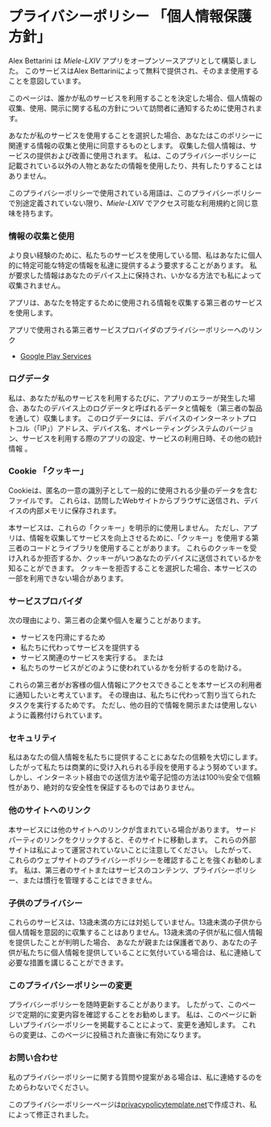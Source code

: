 # プライバシーポリシー 「個人情報保護方針」Alex Bettarini は *Miele-LXIV* アプリをオープンソースアプリとして構築しました。 このサービスはAlex Bettariniによって無料で提供され、そのまま使用することを意図しています。このページは、誰かが私のサービスを利用することを決定した場合、個人情報の収集、使用、開示に関する私の方針について訪問者に通知するために使用されます。

あなたが私のサービスを使用することを選択した場合、あなたはこのポリシーに関連する情報の収集と使用に同意するものとします。 収集した個人情報は、サービスの提供および改善に使用されます。 私は、このプライバシーポリシーに記載されている以外の人物とあなたの情報を使用したり、共有したりすることはありません。

このプライバシーポリシーで使用されている用語は、このプライバシーポリシーで別途定義されていない限り、*Miele-LXIV* でアクセス可能な利用規約と同じ意味を持ちます。

### 情報の収集と使用

より良い経験のために、私たちのサービスを使用している間、私はあなたに個人的に特定可能な特定の情報を私達に提供するよう要求することがあります。 私が要求した情報はあなたのデバイス上に保持され、いかなる方法でも私によって収集されません。

アプリは、あなたを特定するために使用される情報を収集する第三者のサービスを使用します。

アプリで使用される第三者サービスプロバイダのプライバシーポリシーへのリンク

- [Google Play Services](https://www.google.com/policies/privacy/)

### ログデータ

私は、あなたが私のサービスを利用するたびに、アプリのエラーが発生した場合、あなたのデバイス上のログデータと呼ばれるデータと情報を（第三者の製品を通して）収集します。 このログデータには、デバイスのインターネットプロトコル（「IP」）アドレス、デバイス名、オペレーティングシステムのバージョン、サービスを利用する際のアプリの設定、サービスの利用日時、その他の統計情報 。

### Cookie 「クッキー」

Cookieは、匿名の一意の識別子として一般的に使用される少量のデータを含むファイルです。 これらは、訪問したWebサイトからブラウザに送信され、デバイスの内部メモリに保存されます。

本サービスは、これらの「クッキー」を明示的に使用しません。 ただし、アプリは、情報を収集してサービスを向上させるために、「クッキー」を使用する第三者のコードとライブラリを使用することがあります。 これらのクッキーを受け入れるか拒否するか、クッキーがいつあなたのデバイスに送信されているかを知ることができます。 クッキーを拒否することを選択した場合、本サービスの一部を利用できない場合があります。

### サービスプロバイダ

次の理由により、第三者の企業や個人を雇うことがあります。

- サービスを円滑にするため
- 私たちに代わってサービスを提供する
- サービス関連のサービスを実行する。 または
- 私たちのサービスがどのように使われているかを分析するのを助ける。

これらの第三者がお客様の個人情報にアクセスできることを本サービスの利用者に通知したいと考えています。 その理由は、私たちに代わって割り当てられたタスクを実行するためです。 ただし、他の目的で情報を開示または使用しないように義務付けられています。

### セキュリティ

私はあなたの個人情報を私たちに提供することにあなたの信頼を大切にします。したがって私たちは商業的に受け入れられる手段を使用するよう努めています。 しかし、インターネット経由での送信方法や電子記憶の方法は100％安全で信頼性があり、絶対的な安全性を保証するものではありません。

### 他のサイトへのリンク

本サービスには他のサイトへのリンクが含まれている場合があります。 サードパーティのリンクをクリックすると、そのサイトに移動します。 これらの外部サイトは私によって運営されていないことに注意してください。 したがって、これらのウェブサイトのプライバシーポリシーを確認することを強くお勧めします。 私は、第三者のサイトまたはサービスのコンテンツ、プライバシーポリシー、または慣行を管理することはできません。

### 子供のプライバシー

これらのサービスは、13歳未満の方には対処していません。13歳未満の子供から個人情報を意図的に収集することはありません。13歳未満の子供が私に個人情報を提供したことが判明した場合、 あなたが親または保護者であり、あなたの子供が私たちに個人情報を提供していることに気付いている場合は、私に連絡して必要な措置を講じることができます。

### このプライバシーポリシーの変更

プライバシーポリシーを随時更新することがあります。 したがって、このページで定期的に変更内容を確認することをお勧めします。 私は、このページに新しいプライバシーポリシーを掲載することによって、変更を通知します。 これらの変更は、このページに投稿された直後に有効になります。

### お問い合わせ

私のプライバシーポリシーに関する質問や提案がある場合は、私に連絡するのをためらわないでください。

このプライバシーポリシーページは[privacypolicytemplate.net](https://privacypolicytemplate.net/)で作成され、私によって修正されました。
